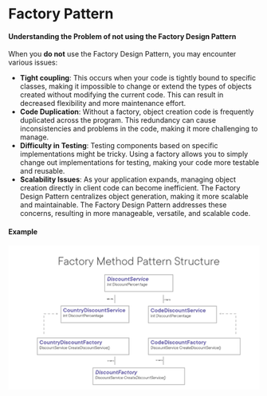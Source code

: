 
# Factory Pattern

#### Understanding the Problem of not using the Factory Design Pattern
 When you **do not** use the Factory Design Pattern, you may encounter various issues:
- **Tight coupling**: This occurs when your code is tightly bound to specific classes, making it impossible to change or extend the types of objects created without modifying the current code. This can result in decreased flexibility and more maintenance effort.
- **Code Duplication**: Without a factory, object creation code is frequently duplicated across the program. This redundancy can cause inconsistencies and problems in the code, making it more challenging to manage.
- **Difficulty in Testing**: Testing components based on specific implementations might be tricky. Using a factory allows you to simply change out implementations for testing, making your code more testable and reusable.
- **Scalability Issues**: As your application expands, managing object creation directly in client code can become inefficient. The Factory Design Pattern centralizes object generation, making it more scalable and maintainable.
The Factory Design Pattern addresses these concerns, resulting in more manageable, versatile, and scalable code.



#### Example

![App Screenshot](images/PatternStructure.png)
